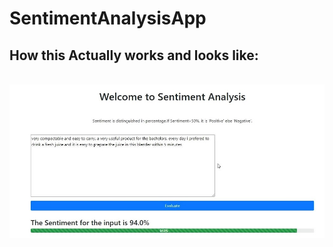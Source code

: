# SentimentAnalysisApp

## How this Actually works and looks like:
<br/>![]( https://github.com/DikshaYogiraj-cs2018/SentimentAnalysisApp/blob/master/app.JPG )
